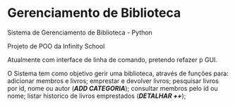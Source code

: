 # Gerenciamento de Biblioteca
Sistema de Gerenciamento de Biblioteca - Python


Projeto de POO da Infinity School

Atualmente com interface de linha de comando, pretendo refazer p GUI.

O Sistema tem como objetivo gerir uma biblioteca, através de funções para:
adicionar membros e livros;
emprestar e devolver livros;
pesquisar livros por id, nome ou autor (***ADD CATEGORIA***);
consultar membros pelo id ou nome;
listar historico de livros emprestados (***DETALHAR ++***);
